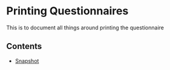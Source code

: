 # Printing Questionnaires

This is to document all things around printing the questionnaire

## Contents

- [Snapshot](snapshot.md)
